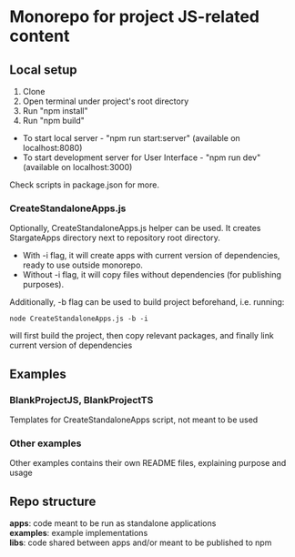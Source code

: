 # Monorepo for project JS-related content

## Local setup
1. Clone
2. Open terminal under project's root directory
3. Run "npm install"
4. Run "npm build"

- To start local server - "npm run start:server" (available on localhost:8080)
- To start development server for User Interface - "npm run dev" (available on localhost:3000)

Check scripts in package.json for more.

### CreateStandaloneApps.js
Optionally, CreateStandaloneApps.js helper can be used.
It creates StargateApps directory next to repository root directory.
- With -i flag, it will create apps with current version of dependencies, ready to use outside monorepo.
- Without -i flag, it will copy files without dependencies (for publishing purposes).

Additionally, -b flag can be used to build project beforehand, i.e. running:

    node CreateStandaloneApps.js -b -i

will first build the project, then copy relevant packages, and finally link current version of dependencies


## Examples

### BlankProjectJS, BlankProjectTS
Templates for CreateStandaloneApps script, not meant to be used

### Other examples
Other examples contains their own README files, explaining purpose and usage

## Repo structure
**apps**: code meant to be run as standalone applications \
**examples**: example implementations \
**libs**: code shared between apps and/or meant to be published to npm